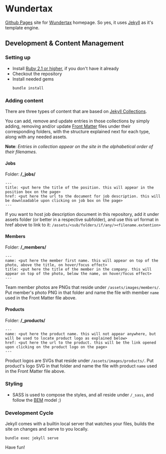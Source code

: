 # Wundertax

[Github Pages](https://pages.github.com/) site for [Wundertax](http://wundertax.de) homepage. So yes, it uses [Jekyll](https://jekyllrb.com/) as it's template engine.

## Development & Content Management

### Setting up

* Install [Ruby 2.1 or higher](https://www.ruby-lang.org/en/downloads/), if you don't have it already
* Checkout the repository
* Install needed gems
    ```
    bundle install
    ```

### Adding content

There are three types of content that are based on [Jekyll Collections](https://jekyllrb.com/docs/collections/).

You can add, remove and update entries in those collections by simply adding, removing and/or update
[Front Matter](https://jekyllrb.com/docs/frontmatter/) files under their corresponding folders,
with the structure explained next for each type, along with any needed
assets.

**Note**: _Entries in collection appear on the site in the alphabetical order of their filenames._

#### Jobs

Folder: **/_jobs/**

```
---
title: <put here the title of the position. this will appear in the position box on the page>
href: <put here the url to the document for job description. this will be downloadable upon clicking on job box on the page>
---
```

If you want to host job description document in this repository, add it under assets folder (or better in a respective subfolder),
and use this url format in href above to link to it: `/assets/<sub/folders/if/any/><filename.extention>`

#### Members

Folder: **/_members/**

```
---
name: <put here the member first name. this will appear on top of the photo, above the title, on hover/focus effect>
title: <put here the title of the member in the company. this will appear on top of the photo, below the name, on hover/focus effect>
---
```

Team member photos are PNGs that reside under `/assets/images/members/`. Put member's photo PNG in that folder
and name the file with member `name` used in the Front Matter file above.

#### Products

Folder: **/_products/**

```
---
name: <put here the product name. this will not appear anywhere, but will be used to locate product logo as explained below>
href: <put here the url to the product. this will be the link opened upon clicking on the product logo on the page>
---
```

Product logos are SVGs that reside under `/assets/images/products/`. Put product's logo SVG in that folder
and name the file with product `name` used in the Front Matter file above.

### Styling
* SASS is used to compose the styles, and all reside under `/_sass`, and follow the [BEM](http://getbem.com/) model ;)


### Development Cycle

Jekyll comes with a builtin local server that watches your files, builds the site on changes and serve to you
locally.

```
bundle exec jekyll serve
```

Have fun!
